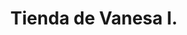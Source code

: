 ---
title: "Tienda de Vanesa I."
url: /santa-cruz-de-la-sierra/tienda-de-vanesa-i/
shop: Lebensmittel
---
